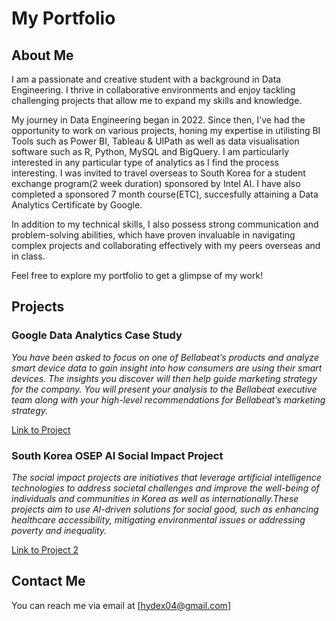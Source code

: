 # My Portfolio

## About Me

I am a passionate and creative student with a background in Data Engineering. I thrive in collaborative environments and enjoy tackling challenging projects that allow me to expand my skills and knowledge. 

My journey in Data Engineering began in 2022. Since then, I've had the opportunity to work on various projects, honing my expertise in utilisting BI Tools such as Power BI, Tableau & UIPath as well as data visualisation software such as R, Python, MySQL and BigQuery. I am particularly interested in any particular type of analytics as I find the process interesting. I was invited to travel overseas to South Korea for a student exchange program(2 week duration) sponsored by Intel AI. I have also completed a sponsored 7 month course(ETC), succesfully attaining a Data Analytics Certificate by Google.

In addition to my technical skills, I also possess strong communication and problem-solving abilities, which have proven invaluable in navigating complex projects and collaborating effectively with my peers overseas and in class.

Feel free to explore my portfolio to get a glimpse of my work!


## Projects

### Google Data Analytics Case Study

*You have been asked to focus on one of Bellabeat’s products and analyze smart device data to gain insight into how consumers are using their smart devices. The insights you discover will then help guide marketing strategy for the company. You will present your analysis to the Bellabeat executive team along with your high-level recommendations for Bellabeat’s marketing strategy.*

[Link to Project](https://sites.google.com/view/nasprojects)

### South Korea OSEP AI Social Impact Project

*The social impact projects are initiatives that leverage artificial intelligence technologies to address societal challenges and improve the well-being of individuals and communities in Korea as well as internationally.These projects aim to use AI-driven solutions for social good, such as enhancing healthcare accessibility, mitigating environmental issues or addressing poverty and inequality.*

[Link to Project 2](https://hydex04.wixsite.com/nasportfolio05)

## Contact Me

You can reach me via email at [hydex04@gmail.com]

